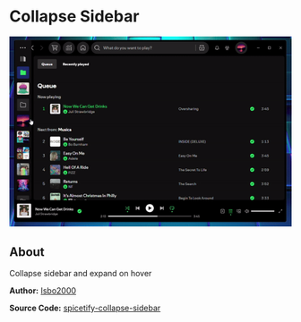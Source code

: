 # Collapse Sidebar

![](./preview.gif)

## About

Collapse sidebar and expand on hover

**Author:** [Isbo2000](https://github.com/Isbo2000)

**Source Code:** [spicetify-collapse-sidebar](https://github.com/Isbo2000/spicetify-collapse-sidebar)